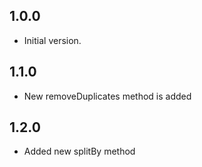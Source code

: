## 1.0.0

- Initial version.

## 1.1.0

- New removeDuplicates method is added

## 1.2.0

- Added new splitBy method